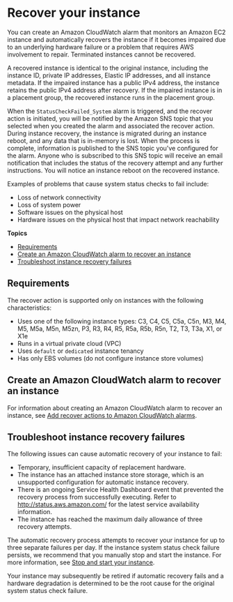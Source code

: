 # Recover your instance<a name="ec2-instance-recover"></a>

You can create an Amazon CloudWatch alarm that monitors an Amazon EC2 instance and automatically recovers the instance if it becomes impaired due to an underlying hardware failure or a problem that requires AWS involvement to repair\. Terminated instances cannot be recovered\.

A recovered instance is identical to the original instance, including the instance ID, private IP addresses, Elastic IP addresses, and all instance metadata\. If the impaired instance has a public IPv4 address, the instance retains the public IPv4 address after recovery\. If the impaired instance is in a placement group, the recovered instance runs in the placement group\.

When the `StatusCheckFailed_System` alarm is triggered, and the recover action is initiated, you will be notified by the Amazon SNS topic that you selected when you created the alarm and associated the recover action\. During instance recovery, the instance is migrated during an instance reboot, and any data that is in\-memory is lost\. When the process is complete, information is published to the SNS topic you've configured for the alarm\. Anyone who is subscribed to this SNS topic will receive an email notification that includes the status of the recovery attempt and any further instructions\. You will notice an instance reboot on the recovered instance\.

Examples of problems that cause system status checks to fail include:
+ Loss of network connectivity
+ Loss of system power
+ Software issues on the physical host
+ Hardware issues on the physical host that impact network reachability

**Topics**
+ [Requirements](#instance-recovery-requirements)
+ [Create an Amazon CloudWatch alarm to recover an instance](#recover-alarm)
+ [Troubleshoot instance recovery failures](#TroubleshootingInstanceRecovery)

## Requirements<a name="instance-recovery-requirements"></a>

The recover action is supported only on instances with the following characteristics:
+ Uses one of the following instance types: C3, C4, C5, C5a, C5n, M3, M4, M5, M5a, M5n, M5zn, P3, R3, R4, R5, R5a, R5b, R5n, T2, T3, T3a, X1, or X1e
+ Runs in a virtual private cloud \(VPC\)
+ Uses `default` or `dedicated` instance tenancy
+ Has only EBS volumes \(do not configure instance store volumes\)

## Create an Amazon CloudWatch alarm to recover an instance<a name="recover-alarm"></a>

For information about creating an Amazon CloudWatch alarm to recover an instance, see [Add recover actions to Amazon CloudWatch alarms](UsingAlarmActions.md#AddingRecoverActions)\.

## Troubleshoot instance recovery failures<a name="TroubleshootingInstanceRecovery"></a>

The following issues can cause automatic recovery of your instance to fail:
+ Temporary, insufficient capacity of replacement hardware\.
+ The instance has an attached instance store storage, which is an unsupported configuration for automatic instance recovery\.
+ There is an ongoing Service Health Dashboard event that prevented the recovery process from successfully executing\. Refer to [http://status\.aws\.amazon\.com/](http://status.aws.amazon.com/) for the latest service availability information\.
+ The instance has reached the maximum daily allowance of three recovery attempts\.

The automatic recovery process attempts to recover your instance for up to three separate failures per day\. If the instance system status check failure persists, we recommend that you manually stop and start the instance\. For more information, see [Stop and start your instance](Stop_Start.md)\.

Your instance may subsequently be retired if automatic recovery fails and a hardware degradation is determined to be the root cause for the original system status check failure\.